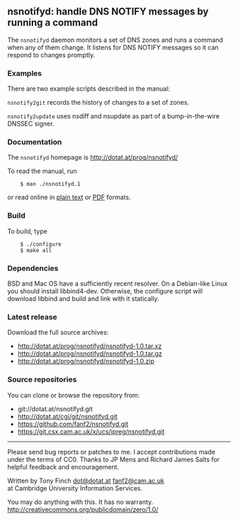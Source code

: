 nsnotifyd: handle DNS NOTIFY messages by running a command
----------------------------------------------------------

The `nsnotifyd` daemon monitors a set of DNS zones and runs a command
when any of them change. It listens for DNS NOTIFY messages so it can
respond to changes promptly.

### Examples

There are two example scripts described in the manual:

`nsnotify2git` records the history of changes to a set of zones.

`nsnotify2update` uses nsdiff and nsupdate as part of a bump-in-the-wire
DNSSEC signer.

### Documentation

The `nsnotifyd` homepage is <http://dotat.at/prog/nsnotifyd/>

To read the manual, run

        $ man ./nsnotifyd.1

or read online in [plain text](http://dotat.at/prog/nsnotifyd/nsnotifyd.txt)
or [PDF](http://dotat.at/prog/nsnotifyd/nsnotifyd.pdf) formats.

### Build

To build, type

        $ ./configure
        $ make all

### Dependencies

BSD and Mac OS have a sufficiently recent resolver. On a Debian-like
Linux you should install libbind4-dev. Otherwise, the configure script
will download libbind and build and link with it statically.

### Latest release

Download the full source archives:

* <http://dotat.at/prog/nsnotifyd/nsnotifyd-1.0.tar.xz>
* <http://dotat.at/prog/nsnotifyd/nsnotifyd-1.0.tar.gz>
* <http://dotat.at/prog/nsnotifyd/nsnotifyd-1.0.zip>

### Source repositories

You can clone or browse the repository from:

* git://dotat.at/nsnotifyd.git
* <http://dotat.at/cgi/git/nsnotifyd.git>
* <https://github.com/fanf2/nsnotifyd.git>
* <https://git.csx.cam.ac.uk/x/ucs/ipreg/nsnotifyd.git>

----------------------------------------------------------------

Please send bug reports or patches to me. I accept contributions made
under the terms of CC0. Thanks to JP Mens and Richard James Salts for
helpful feedback and encouragement.

Written by Tony Finch <dot@dotat.at> <fanf2@cam.ac.uk>  
at Cambridge University Information Services.

You may do anything with this. It has no warranty.  
<http://creativecommons.org/publicdomain/zero/1.0/>
